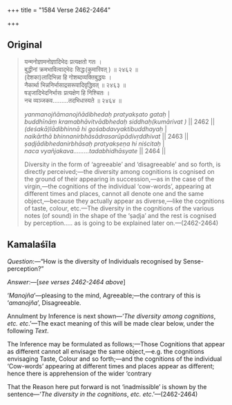 +++
title = "1584 Verse 2462-2464"

+++
## Original 
>
> यन्मनोज्ञामनोज्ञादिभेदः प्रत्यक्षतो गतः ।  
> बुद्धीनां क्रमभावित्वाद्भेदः सिद्धः(कुमारिवत् ) ॥ २४६२ ॥  
> (देशका)लादिभिन्ना हि गोशब्दव्यक्तिबुद्धयः ।  
> नैकार्था भिन्ननिर्भासाद्रसरूपादिवृद्धिवत् ॥ २४६३ ॥  
> षड्जादिभेदनिर्भासः प्रत्यक्षेण हि निश्चितः ।  
> नच व्यञ्जकव.........तदभिधास्यते ॥ २४६४ ॥ 
>
> *yanmanojñāmanojñādibhedaḥ pratyakṣato gataḥ* \|  
> *buddhīnāṃ kramabhāvitvādbhedaḥ siddhaḥ(kumārivat )* \|\| 2462 \|\|  
> *(deśakā)lādibhinnā hi gośabdavyaktibuddhayaḥ* \|  
> *naikārthā bhinnanirbhāsādrasarūpādivṛddhivat* \|\| 2463 \|\|  
> *ṣaḍjādibhedanirbhāsaḥ pratyakṣeṇa hi niścitaḥ* \|  
> *naca vyañjakava.........tadabhidhāsyate* \|\| 2464 \|\| 
>
> Diversity in the form of ‘agreeable’ and ‘disagreeable’ and so forth, is directly perceived;—the diversity among cognitions is cognised on the ground of their appearing in succession,—as in the case of the virgin,—the cognitions of the individual ‘cow-words’, appearing at different times and places, cannot all denote one and the same object,—because they actually appear as diverse,—like the cognitions of taste, colour, etc.—The diversity in the cognitions of the various notes (of sound) in the shape of the ‘ṣaḍja’ and the rest is cognised by perception..... as is going to be explained later on.—(2462-2464)



## Kamalaśīla

*Question*:—“How is the diversity of Individuals recognised by Sense-perception?”

*Answer*:—[*see verses 2462-2464 above*]

‘*Manojña*’—pleasing to the mind, Agreeable;—the contrary of this is ‘*amanojña*’, Disagreeable.

Annulment by Inference is next shown—‘*The diversity among cognitions*, *etc. etc*.’—The exact meaning of this will be made clear below, under the following *Text*.

The Inference may be formulated as follows;—Those Cognitions that appear as different cannot all envisage the same object,—e.g. the cognitions envisaging Taste, Colour and so forth;—and the cognitions of the individual ‘Cow-words’ appearing at different times and places appear as different; hence there is apprehension of the wider ‘contrary

That the Reason here put forward is not ‘inadmissible’ is shown by the sentence—‘*The diversity in the cognitions*, *etc. etc*.’—(2462-2464)


